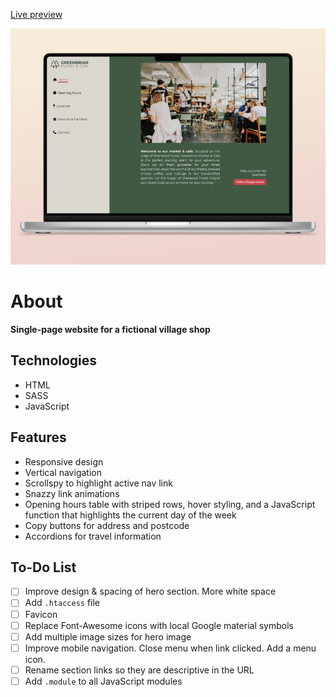 [Live preview](https://danedwardsdeveloper.github.io/Village-Shop-Website/)

![Village shop website desktop mockup](/assets/images/mac-mockup.webp "Village shop website desktop mockup")

# About

**Single-page website for a fictional village shop**

## Technologies

- HTML
- SASS
- JavaScript

## Features

- Responsive design
- Vertical navigation
- Scrollspy to highlight active nav link
- Snazzy link animations
- Opening hours table with striped rows, hover styling, and a JavaScript function that highlights the current day of the week
- Copy buttons for address and postcode
- Accordions for travel information

## To-Do List

- [ ] Improve design & spacing of hero section. More white space
- [ ] Add `.htaccess` file
- [ ] Favicon
- [ ] Replace Font-Awesome icons with local Google material symbols
- [ ] Add multiple image sizes for hero image
- [ ] Improve mobile navigation. Close menu when link clicked. Add a menu icon.
- [ ] Rename section links so they are descriptive in the URL
- [ ] Add `.module` to all JavaScript modules
